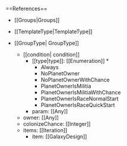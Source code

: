 ==References==
 * [[Groups|Groups]]
 * [[TemplateType|TemplateType]]

 * [[GroupType| GroupType]]
   * [[condition| condition]]
     * [[type|type]]: [[Enumeration]]
       * 
       * Always
       * NoPlanetOwner
       * NoPlanetOwnerWithChance
       * PlanetOwnerIsMilitia
       * PlanetOwnerIsMilitiaWithChance
       * PlanetOwnerIsRaceNormalStart
       * PlanetOwnerIsRaceQuickStart
     * param: [[Any]]
   * owner: [[Any]]
   * colonizeChance: [[Integer]]
   * items: [[Iteration]]
     * item: [[GalaxyDesign]]

